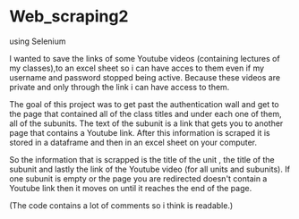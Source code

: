 # Web_scraping2
using Selenium 

I wanted to save the links of some Youtube videos (containing lectures of my classes),to an excel sheet so i can have acces to them even if my username and password stopped being active. Because these videos are private and only through the link i can have access to them.

The goal of this project was to get past the authentication wall and get to the page that contained all of the class titles and under each one of them, all of the subunits. The text of the subunit is a link that gets you to another page that contains a Youtube link. After this information is scraped it is stored in a dataframe and then in an excel sheet on your computer.  

So the information that is scrapped is the title of the unit , the title of the subunit and lastly the link of the Youtube video (for all units and subunits). If one subunit is empty or the page you are redirected doesn't contain a Youtube link then it moves on until it reaches the end of the page.

(The code contains a lot of comments so i think is readable.)
